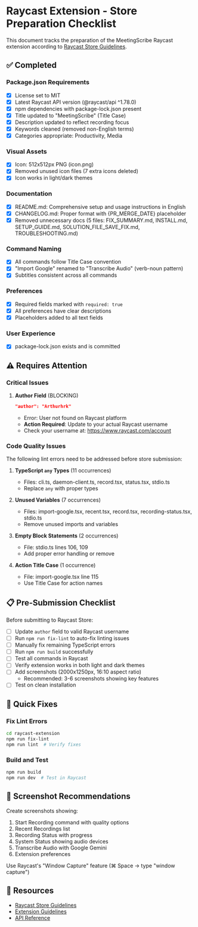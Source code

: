 # Raycast Extension - Store Preparation Checklist

This document tracks the preparation of the MeetingScribe Raycast extension according to [Raycast Store Guidelines](https://developers.raycast.com/basics/prepare-an-extension-for-store).

## ✅ Completed

### Package.json Requirements
- [x] License set to MIT
- [x] Latest Raycast API version (@raycast/api ^1.78.0)
- [x] npm dependencies with package-lock.json present
- [x] Title updated to "MeetingScribe" (Title Case)
- [x] Description updated to reflect recording focus
- [x] Keywords cleaned (removed non-English terms)
- [x] Categories appropriate: Productivity, Media

### Visual Assets
- [x] Icon: 512x512px PNG (icon.png)
- [x] Removed unused icon files (7 extra icons deleted)
- [x] Icon works in light/dark themes

### Documentation
- [x] README.md: Comprehensive setup and usage instructions in English
- [x] CHANGELOG.md: Proper format with {PR_MERGE_DATE} placeholder
- [x] Removed unnecessary docs (5 files: FIX_SUMMARY.md, INSTALL.md, SETUP_GUIDE.md, SOLUTION_FILE_SAVE_FIX.md, TROUBLESHOOTING.md)

### Command Naming
- [x] All commands follow Title Case convention
- [x] "Import Google" renamed to "Transcribe Audio" (verb-noun pattern)
- [x] Subtitles consistent across all commands

### Preferences
- [x] Required fields marked with `required: true`
- [x] All preferences have clear descriptions
- [x] Placeholders added to all text fields

### User Experience
- [x] package-lock.json exists and is committed

## ⚠️ Requires Attention

### Critical Issues

1. **Author Field** (BLOCKING)
   ```json
   "author": "Arthurhrk"
   ```
   - Error: User not found on Raycast platform
   - **Action Required**: Update to your actual Raycast username
   - Check your username at: https://www.raycast.com/account

### Code Quality Issues

The following lint errors need to be addressed before store submission:

1. **TypeScript `any` Types** (11 occurrences)
   - Files: cli.ts, daemon-client.ts, record.tsx, status.tsx, stdio.ts
   - Replace `any` with proper types

2. **Unused Variables** (7 occurrences)
   - Files: import-google.tsx, recent.tsx, record.tsx, recording-status.tsx, stdio.ts
   - Remove unused imports and variables

3. **Empty Block Statements** (2 occurrences)
   - File: stdio.ts lines 106, 109
   - Add proper error handling or remove

4. **Action Title Case** (1 occurrence)
   - File: import-google.tsx line 115
   - Use Title Case for action names

## 📋 Pre-Submission Checklist

Before submitting to Raycast Store:

- [ ] Update `author` field to valid Raycast username
- [ ] Run `npm run fix-lint` to auto-fix linting issues
- [ ] Manually fix remaining TypeScript errors
- [ ] Run `npm run build` successfully
- [ ] Test all commands in Raycast
- [ ] Verify extension works in both light and dark themes
- [ ] Add screenshots (2000x1250px, 16:10 aspect ratio)
  - Recommended: 3-6 screenshots showing key features
- [ ] Test on clean installation

## 🔧 Quick Fixes

### Fix Lint Errors
```bash
cd raycast-extension
npm run fix-lint
npm run lint  # Verify fixes
```

### Build and Test
```bash
npm run build
npm run dev  # Test in Raycast
```

## 📸 Screenshot Recommendations

Create screenshots showing:
1. Start Recording command with quality options
2. Recent Recordings list
3. Recording Status with progress
4. System Status showing audio devices
5. Transcribe Audio with Google Gemini
6. Extension preferences

Use Raycast's "Window Capture" feature (⌘ Space → type "window capture")

## 🔗 Resources

- [Raycast Store Guidelines](https://developers.raycast.com/basics/prepare-an-extension-for-store)
- [Extension Guidelines](https://developers.raycast.com/basics/create-your-first-extension)
- [API Reference](https://developers.raycast.com/api-reference/user-interface)
